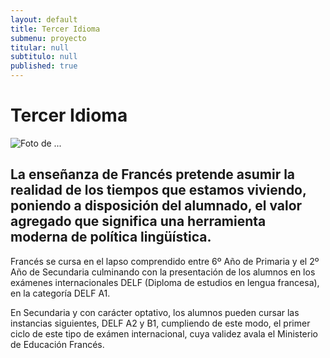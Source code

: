 ```yaml
---
layout: default
title: Tercer Idioma 
submenu: proyecto
titular: null
subtitulo: null
published: true
---
```


# Tercer Idioma

![Foto de ...](http://placeimg.com/720/200/nature)

## La enseñanza de Francés pretende asumir la realidad de los tiempos que estamos viviendo, poniendo a disposición del alumnado, el valor agregado que significa una herramienta moderna de política lingüística.

Francés se cursa en el lapso comprendido entre  6º Año de Primaria y el 2º Año de Secundaria culminando con la presentación de los alumnos en los exámenes internacionales DELF (Diploma de estudios en lengua francesa), en la categoría DELF A1. 

En Secundaria y con carácter optativo, los alumnos pueden cursar las instancias siguientes, DELF A2 y B1, cumpliendo de este modo, el primer ciclo de este tipo de exámen internacional, cuya validez avala el Ministerio de Educación Francés. 



